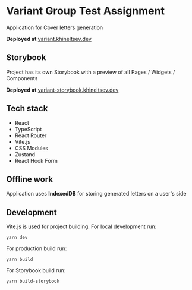 # Variant Group Test Assignment

Application for Cover letters generation

**Deployed at** [variant.khineltsev.dev](https://variant.khineltsev.dev/)

## Storybook

Project has its own Storybook with a preview of all Pages / Widgets / Components

**Deployed at** [variant-storybook.khineltsev.dev](https://variant-storybook.khineltsev.dev/)

## Tech stack

- React
- TypeScript
- React Router
- Vite.js
- CSS Modules
- Zustand
- React Hook Form

## Offline work

Application uses **IndexedDB** for storing generated letters on a user's side

## Development

Vite.js is used for project building. For local development run:

```
yarn dev
```

For production build run:

```
yarn build
```

For Storybook build run:

```
yarn build-storybook
```
